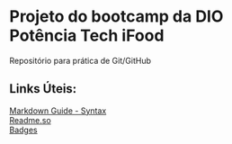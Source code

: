 # Projeto do bootcamp da DIO Potência Tech iFood 
Repositório para prática de Git/GitHub

## Links Úteis:
[Markdown Guide - Syntax](https://www.markdownguide.org/basic-syntax/)  
[Readme.so](https://readme.so/)  
[Badges](https://github.com/Ileriayo/markdown-badges)
